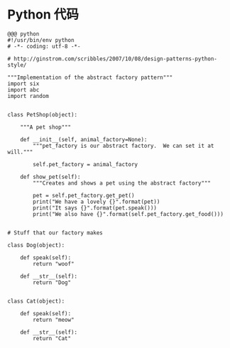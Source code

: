 <!SLIDE >
# Python 代码

    @@@ python
    #!/usr/bin/env python
    # -*- coding: utf-8 -*-

    # http://ginstrom.com/scribbles/2007/10/08/design-patterns-python-style/

    """Implementation of the abstract factory pattern"""
    import six
    import abc
    import random


    class PetShop(object):

        """A pet shop"""

        def __init__(self, animal_factory=None):
            """pet_factory is our abstract factory.  We can set it at will."""

            self.pet_factory = animal_factory

        def show_pet(self):
            """Creates and shows a pet using the abstract factory"""

            pet = self.pet_factory.get_pet()
            print("We have a lovely {}".format(pet))
            print("It says {}".format(pet.speak()))
            print("We also have {}".format(self.pet_factory.get_food()))


    # Stuff that our factory makes

    class Dog(object):

        def speak(self):
            return "woof"

        def __str__(self):
            return "Dog"


    class Cat(object):

        def speak(self):
            return "meow"

        def __str__(self):
            return "Cat"